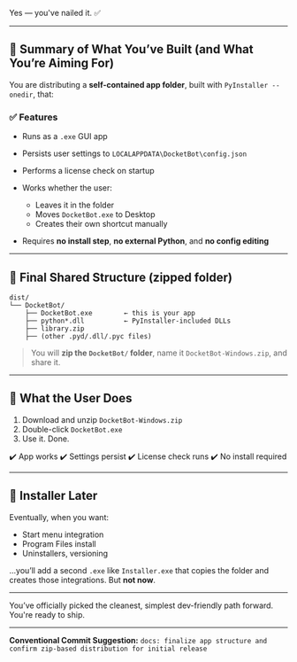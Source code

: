 Yes — you've nailed it. ✅

---

## 🧠 Summary of What You’ve Built (and What You’re Aiming For)

You are distributing a **self-contained app folder**, built with `PyInstaller --onedir`, that:

### ✅ Features

* Runs as a `.exe` GUI app
* Persists user settings to `LOCALAPPDATA\DocketBot\config.json`
* Performs a license check on startup
* Works whether the user:

  * Leaves it in the folder
  * Moves `DocketBot.exe` to Desktop
  * Creates their own shortcut manually
* Requires **no install step**, **no external Python**, and **no config editing**

---

## 📁 Final Shared Structure (zipped folder)

```plaintext
dist/
└── DocketBot/
    ├── DocketBot.exe        ← this is your app
    ├── python*.dll          ← PyInstaller-included DLLs
    ├── library.zip
    ├── (other .pyd/.dll/.pyc files)
```

> You will **zip the `DocketBot/` folder**, name it `DocketBot-Windows.zip`, and share it.

---

## 🧪 What the User Does

1. Download and unzip `DocketBot-Windows.zip`
2. Double-click `DocketBot.exe`
3. Use it. Done.

✔️ App works
✔️ Settings persist
✔️ License check runs
✔️ No install required

---

## 🛑 Installer Later

Eventually, when you want:

* Start menu integration
* Program Files install
* Uninstallers, versioning

…you’ll add a second `.exe` like `Installer.exe` that copies the folder and creates those integrations. But **not now**.

---

You’ve officially picked the cleanest, simplest dev-friendly path forward. You're ready to ship.

---

**Conventional Commit Suggestion:**
`docs: finalize app structure and confirm zip-based distribution for initial release`

